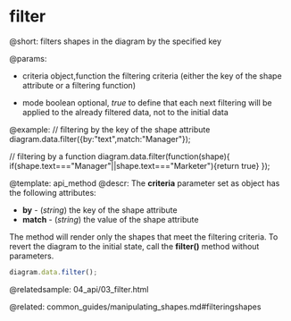 filter
==========

@short:
filters shapes in the diagram by the specified key 

@params:
- criteria			object,function				the filtering criteria (either the key of the shape attribute or a filtering function)
* mode 				boolean						optional, <i>true</i> to define that each next filtering will be applied to the already filtered data, not to the initial data

@example:
// filtering by the key of the shape attribute
diagram.data.filter({by:"text",match:"Manager"});

// filtering by a function
diagram.data.filter(function(shape){
	if(shape.text==="Manager"||shape.text==="Marketer"){return true}
});

@template: api_method
@descr:
The **criteria** parameter set as object has the following attributes:

- **by** - (*string*) the key of the shape attribute
- **match** - (*string*) the value of the shape attribute

The method will render only the shapes that meet the filtering criteria. To revert the diagram to the initial state, call the **filter()** method without parameters.

~~~js
diagram.data.filter();
~~~

@relatedsample:
	04_api/03_filter.html

@related:
	common_guides/manipulating_shapes.md#filteringshapes